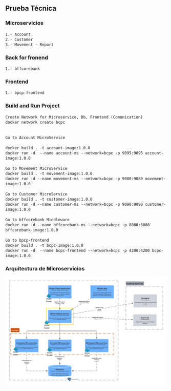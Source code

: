 ## Prueba Técnica

### Microservicios
```
1.- Account
2.- Customer
3.- Movement - Report
```

### Back for fronend
```
1.- bffcorebank
```

### Frontend
```
1.- bpcp-frontend
```

### Build and Run Project
```
Create Network for Microservice, Db, Frontend (Comunication)
docker network create bcpc


Go to Account MicroService

docker build . -t account-image:1.0.0
docker run -d  --name account-ms --network=bcpc -p 9095:9095 account-image:1.0.0

Go to Movement MicroService
docker build . -t movement-image:1.0.0
docker run -d --name movement-ms --network=bcpc -p 9080:9080 movement-image:1.0.0

Go to Customer MicroService
docker build . -t customer-image:1.0.0
docker run -d --name customer-ms --network=bcpc -p 9090:9090 customer-image:1.0.0

Go to bffcorebank Middleware
docker run -d --name bffcorebank-ms --network=bcpc -p 8080:8080 bffcorebank-image:1.0.0

Go to bpcp-frontend
docker build . -t bcpc-image:1.0.0
docker run -d  --name bcpc-frontend --network=bcpc -p 4200:4200 bcpc-image:1.0.0 

```

### Arquitectura de Microservicios

![plot](./DiagramaArquitecturaMicroservicios.png)


